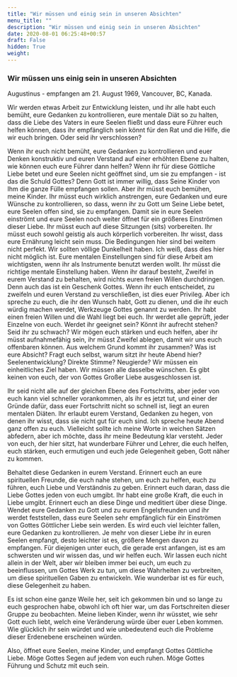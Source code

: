 ```yaml
---
title: "Wir müssen und einig sein in unseren Absichten"
menu_title: ""
description: "Wir müssen und einig sein in unseren Absichten"
date: 2020-08-01 06:25:48+00:57
draft: False
hidden: True
weight:
---
```

### Wir müssen uns einig sein in unseren Absichten

Augustinus - empfangen am 21. August 1969, Vancouver, BC, Kanada.   

Wir werden etwas Arbeit zur Entwicklung leisten, und ihr alle habt euch bemüht, eure Gedanken zu kontrollieren, eure mentale Diät so zu halten, dass die Liebe des Vaters in eure Seelen fließt und dass eure Führer euch helfen können, dass ihr empfänglich sein könnt für den Rat und die Hilfe, die wir euch bringen. Oder seid ihr verschlossen?

Wenn ihr euch nicht bemüht, eure Gedanken zu kontrollieren und euer Denken konstruktiv und euren Verstand auf einer erhöhten Ebene zu halten, wie können euch eure Führer dann helfen? Wenn ihr für diese Göttliche Liebe betet und eure Seelen nicht geöffnet sind, um sie zu empfangen - ist das die Schuld Gottes? Denn Gott ist immer willig, dass Seine Kinder von Ihm die ganze Fülle empfangen sollen. Aber ihr müsst euch bemühen, meine Kinder. Ihr müsst euch wirklich anstrengen, eure Gedanken und eure Wünsche zu kontrollieren, so dass, wenn ihr zu Gott um Seine Liebe betet, eure Seelen offen sind, sie zu empfangen.
Damit sie in eure Seelen einströmt und eure Seelen noch weiter öffnet für ein größeres Einströmen dieser Liebe. Ihr müsst euch auf diese Sitzungen (sits) vorbereiten. Ihr müsst euch sowohl geistig als auch körperlich vorbereiten. Ihr wisst, dass eure Ernährung leicht sein muss. Die Bedingungen hier sind bei weitem nicht perfekt. Wir sollten völlige Dunkelheit haben. Ich weiß, dass dies hier nicht möglich ist. Eure mentalen Einstellungen sind für diese Arbeit am wichtigsten, wenn ihr als Instrumente benutzt werden wollt. Ihr müsst die richtige mentale Einstellung haben. Wenn ihr darauf besteht, Zweifel in eurem Verstand zu behalten, wird nichts euren freien Willen durchdringen. Denn auch das ist ein Geschenk Gottes. Wenn ihr euch entscheidet, zu zweifeln und euren Verstand zu verschließen, ist dies euer Privileg. Aber ich spreche zu euch, die ihr den Wunsch habt, Gott zu dienen, und die ihr euch würdig machen werdet, Werkzeuge Gottes genannt zu werden. Ihr habt einen freien Willen und die Wahl liegt bei euch. Ihr werdet alle geprüft, jeder Einzelne von euch. Werdet ihr geeignet sein? Könnt ihr aufrecht stehen? Seid ihr zu schwach? Wir mögen euch stärken und euch helfen, aber ihr müsst aufnahmefähig sein, ihr müsst Zweifel ablegen, damit wir uns euch offenbaren können. Aus welchem Grund kommt ihr zusammen? Was ist eure Absicht? Fragt euch selbst, warum sitzt ihr heute Abend hier? Seelenentwicklung? Direkte Stimme? Neugierde? Wir müssen ein einheitliches Ziel haben. Wir müssen alle dasselbe wünschen. Es gibt keinen von euch, der von Gottes Großer Liebe ausgeschlossen ist.

Ihr seid nicht alle auf der gleichen Ebene des Fortschritts, aber jeder von euch kann viel schneller vorankommen, als ihr es jetzt tut, und einer der Gründe dafür, dass euer Fortschritt nicht so schnell ist, liegt an euren mentalen Diäten. Ihr erlaubt eurem Verstand, Gedanken zu hegen, von denen ihr wisst, dass sie nicht gut für euch sind. Ich spreche heute Abend ganz offen zu euch. Vielleicht sollte ich meine Worte in weichen Sätzen abfedern, aber ich möchte, dass ihr meine Bedeutung klar versteht. Jeder von euch, der hier sitzt, hat wunderbare Führer und Lehrer, die euch helfen, euch stärken, euch ermutigen und euch jede Gelegenheit geben, Gott näher zu kommen.  

Behaltet diese Gedanken in eurem Verstand. Erinnert euch an eure spirituellen Freunde, die euch nahe stehen, um euch zu helfen, euch zu führen, euch Liebe und Verständnis zu geben. Erinnert euch daran, dass die Liebe Gottes jeden von euch umgibt. Ihr habt eine große Kraft, die euch in Liebe umgibt. Erinnert euch an diese Dinge und meditiert über diese Dinge. Wendet eure Gedanken zu Gott und zu euren Engelsfreunden und ihr werdet feststellen, dass eure Seelen sehr empfänglich für ein Einströmen von Gottes Göttlicher Liebe sein werden. Es wird euch viel leichter fallen, eure Gedanken zu kontrollieren. Je mehr von dieser Liebe ihr in euren Seelen empfangt, desto leichter ist es, größere Mengen davon zu empfangen. Für diejenigen unter euch, die gerade erst anfangen, ist es am schwersten und wir wissen das, und wir helfen euch. Wir lassen euch nicht allein in der Welt, aber wir bleiben immer bei euch, um euch zu beeinflussen, um Gottes Werk zu tun, um diese Wahrheiten zu verbreiten, um diese spirituellen Gaben zu entwickeln. Wie wunderbar ist es für euch, diese Gelegenheit zu haben.

Es ist schon eine ganze Weile her, seit ich gekommen bin und so lange zu euch gesprochen habe, obwohl ich oft hier war, um das Fortschreiten dieser Gruppe zu beobachten. Meine lieben Kinder, wenn ihr wüsstet, wie sehr Gott euch liebt, welch eine Veränderung würde über euer Leben kommen. Wie glücklich ihr sein würdet und wie unbedeutend euch die Probleme dieser Erdenebene erscheinen würden.

Also, öffnet eure Seelen, meine Kinder, und empfangt Gottes Göttliche Liebe. Möge Gottes Segen auf jedem von euch ruhen. Möge Gottes Führung und Schutz mit euch sein.
